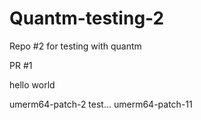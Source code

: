 # Quantm-testing-2
Repo #2 for testing with quantm

PR #1

hello
world

umerm64-patch-2
test...
umerm64-patch-11
